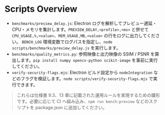 # Scripts Overview

- `benchmarks/preview_delay.js`: Electron ログを解析してプレビュー遅延・CPU・メモリを集計します。`PREVIEW_DELAY,<profile>,<ms>` と併せて `CPU_USAGE,%,<value>`、`MEM_USAGE,MB,<value>` の行をログに出力してください。 `BENCH_LOG` 環境変数でログパスを指定し、`node scripts/benchmarks/preview_delay.js` を実行します。
- `benchmarks/quality_metrics.py`: 参照映像と出力映像の SSIM / PSNR を算出します。`pip install numpy opencv-python scikit-image` を事前に実行してください。
- `verify-security-flags.mjs`: Electron ビルド設定から `nodeIntegration` などのフラグを検証します。`node scripts/verify-security-flags.mjs` で実行できます。

> これらは仕様書 9.3、13 章に記載された運用ルールを実現するための雛形です。必要に応じて CI へ組み込み、`npm run bench:preview` などのスクリプトを package.json に追加してください。
